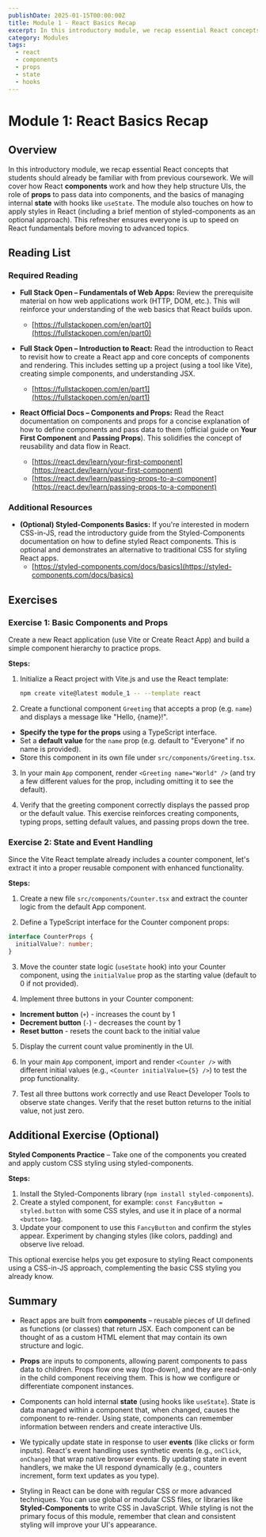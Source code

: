 ```yaml
---
publishDate: 2025-01-15T00:00:00Z
title: Module 1 - React Basics Recap
excerpt: In this introductory module, we recap essential React concepts that students should already be familiar with from previous coursework. We will cover how React components work and how they help structure UIs, the role of props to pass data into components, and the basics of managing internal state with hooks like useState.
category: Modules
tags:
  - react
  - components
  - props
  - state
  - hooks
---
```


# Module 1: React Basics Recap

## Overview

In this introductory module, we recap essential React concepts that students should already be familiar with from previous coursework.
We will cover how React **components** work and how they help structure UIs, the role of **props** to pass data into components, and the basics of managing internal **state** with hooks like `useState`. The module also touches on how to apply styles in React (including a brief mention of styled-components as an optional approach). This refresher ensures everyone is up to speed on React fundamentals before moving to advanced topics.

## Reading List

### Required Reading

- **Full Stack Open – Fundamentals of Web Apps:** Review the prerequisite material on how web applications work (HTTP, DOM, etc.). This will reinforce your understanding of the web basics that React builds upon.

  - [https://fullstackopen.com/en/part0](https://fullstackopen.com/en/part0)

- **Full Stack Open – Introduction to React:** Read the introduction to React to revisit how to create a React app and core concepts of components and rendering. This includes setting up a project (using a tool like Vite), creating simple components, and understanding JSX.

  - [https://fullstackopen.com/en/part1](https://fullstackopen.com/en/part1)

- **React Official Docs – Components and Props:** Read the React documentation on components and props for a concise explanation of how to define components and pass data to them (official guide on **Your First Component** and **Passing Props**). This solidifies the concept of reusability and data flow in React.
  - [https://react.dev/learn/your-first-component](https://react.dev/learn/your-first-component)
  - [https://react.dev/learn/passing-props-to-a-component](https://react.dev/learn/passing-props-to-a-component)

### Additional Resources

- **(Optional) Styled-Components Basics:** If you're interested in modern CSS-in-JS, read the introductory guide from the Styled-Components documentation on how to define styled React components. This is optional and demonstrates an alternative to traditional CSS for styling React apps.
  - [https://styled-components.com/docs/basics](https://styled-components.com/docs/basics)

## Exercises

### Exercise 1: Basic Components and Props

Create a new React application (use Vite or Create React App) and build a simple component hierarchy to practice props.

**Steps:**

1. Initialize a React project with Vite.js and use the React template:  
   ```sh
   npm create vite@latest module_1 -- --template react 
   ```

2. Create a functional component `Greeting` that accepts a prop (e.g. `name`) and displays a message like "Hello, {name}!".

- **Specify the type for the props** using a TypeScript interface.
- Set a **default value** for the `name` prop (e.g. default to "Everyone" if no name is provided).
- Store this component in its own file under `src/components/Greeting.tsx`.

3. In your main `App` component, render `<Greeting name="World" />` (and try a few different values for the prop, including omitting it to see the default).

4. Verify that the greeting component correctly displays the passed prop or the default value. This exercise reinforces creating components, typing props, setting default values, and passing props down the tree.

### Exercise 2: State and Event Handling

Since the Vite React template already includes a counter component, let's extract it into a proper reusable component with enhanced functionality.

**Steps:**

1. Create a new file `src/components/Counter.tsx` and extract the counter logic from the default App component.

2. Define a TypeScript interface for the Counter component props:

```typescript
interface CounterProps {
  initialValue?: number;
}
```

3. Move the counter state logic (`useState` hook) into your Counter component, using the `initialValue` prop as the starting value (default to 0 if not provided).

4. Implement three buttons in your Counter component:

- **Increment button** (`+`) - increases the count by 1
- **Decrement button** (`-`) - decreases the count by 1
- **Reset button** - resets the count back to the initial value

5. Display the current count value prominently in the UI.

6. In your main `App` component, import and render `<Counter />` with different initial values (e.g., `<Counter initialValue={5} />`) to test the prop functionality.

7. Test all three buttons work correctly and use React Developer Tools to observe state changes. Verify that the reset button returns to the initial value, not just zero.

## Additional Exercise (Optional)

**Styled Components Practice** – Take one of the components you created and apply custom CSS styling using styled-components.

**Steps:**

1. Install the Styled-Components library (`npm install styled-components`).
2. Create a styled component, for example: `const FancyButton = styled.button` with some CSS styles, and use it in place of a normal `<button>` tag.
3. Update your component to use this `FancyButton` and confirm the styles appear. Experiment by changing styles (like colors, padding) and observe live reload.

This optional exercise helps you get exposure to styling React components using a CSS-in-JS approach, complementing the basic CSS styling you already know.

## Summary

- React apps are built from **components** – reusable pieces of UI defined as functions (or classes) that return JSX. Each component can be thought of as a custom HTML element that may contain its own structure and logic.

- **Props** are inputs to components, allowing parent components to pass data to children. Props flow one way (top-down), and they are read-only in the child component receiving them. This is how we configure or differentiate component instances.

- Components can hold internal **state** (using hooks like `useState`). State is data managed within a component that, when changed, causes the component to re-render. Using state, components can remember information between renders and create interactive UIs.

- We typically update state in response to user **events** (like clicks or form inputs). React's event handling uses synthetic events (e.g., `onClick`, `onChange`) that wrap native browser events. By updating state in event handlers, we make the UI respond dynamically (e.g., counters increment, form text updates as you type).

- Styling in React can be done with regular CSS or more advanced techniques. You can use global or modular CSS files, or libraries like **Styled-Components** to write CSS in JavaScript. While styling is not the primary focus of this module, remember that clean and consistent styling will improve your UI's appearance.
